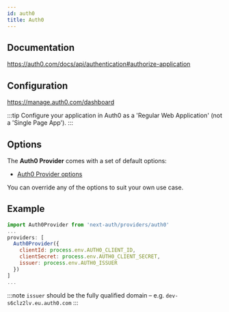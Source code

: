 ```yaml
---
id: auth0
title: Auth0
---
```


## Documentation

https://auth0.com/docs/api/authentication#authorize-application

## Configuration

https://manage.auth0.com/dashboard

:::tip
Configure your application in Auth0 as a 'Regular Web Application' (not a 'Single Page App').
:::

## Options

The **Auth0 Provider** comes with a set of default options:

- [Auth0 Provider options](https://github.com/nextauthjs/next-auth/blob/main/src/providers/auth0.js)

You can override any of the options to suit your own use case.

## Example

```js
import Auth0Provider from 'next-auth/providers/auth0'
...
providers: [
  Auth0Provider({
    clientId: process.env.AUTH0_CLIENT_ID,
    clientSecret: process.env.AUTH0_CLIENT_SECRET,
    issuer: process.env.AUTH0_ISSUER
  })
]
...
```

:::note
`issuer` should be the fully qualified domain – e.g. `dev-s6clz2lv.eu.auth0.com`
:::
